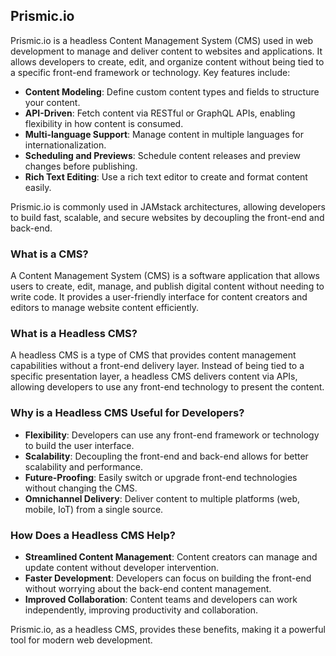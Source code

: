 ## Prismic.io

Prismic.io is a headless Content Management System (CMS) used in web development to manage and deliver content to websites and applications. It allows developers to create, edit, and organize content without being tied to a specific front-end framework or technology. Key features include:

- **Content Modeling**: Define custom content types and fields to structure your content.
- **API-Driven**: Fetch content via RESTful or GraphQL APIs, enabling flexibility in how content is consumed.
- **Multi-language Support**: Manage content in multiple languages for internationalization.
- **Scheduling and Previews**: Schedule content releases and preview changes before publishing.
- **Rich Text Editing**: Use a rich text editor to create and format content easily.

Prismic.io is commonly used in JAMstack architectures, allowing developers to build fast, scalable, and secure websites by decoupling the front-end and back-end.

### What is a CMS?

A Content Management System (CMS) is a software application that allows users to create, edit, manage, and publish digital content without needing to write code. It provides a user-friendly interface for content creators and editors to manage website content efficiently.

### What is a Headless CMS?

A headless CMS is a type of CMS that provides content management capabilities without a front-end delivery layer. Instead of being tied to a specific presentation layer, a headless CMS delivers content via APIs, allowing developers to use any front-end technology to present the content.

### Why is a Headless CMS Useful for Developers?

- **Flexibility**: Developers can use any front-end framework or technology to build the user interface.
- **Scalability**: Decoupling the front-end and back-end allows for better scalability and performance.
- **Future-Proofing**: Easily switch or upgrade front-end technologies without changing the CMS.
- **Omnichannel Delivery**: Deliver content to multiple platforms (web, mobile, IoT) from a single source.

### How Does a Headless CMS Help?

- **Streamlined Content Management**: Content creators can manage and update content without developer intervention.
- **Faster Development**: Developers can focus on building the front-end without worrying about the back-end content management.
- **Improved Collaboration**: Content teams and developers can work independently, improving productivity and collaboration.

Prismic.io, as a headless CMS, provides these benefits, making it a powerful tool for modern web development.
